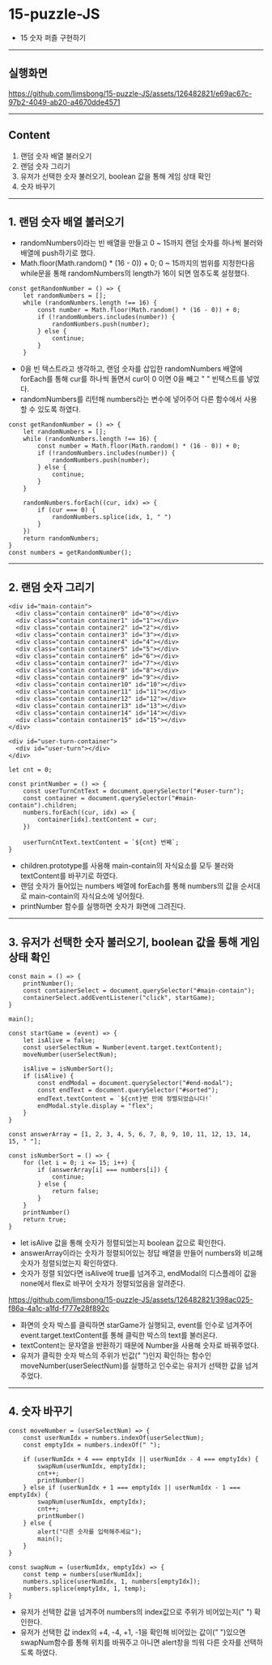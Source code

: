 # 15-puzzle-JS
- 15 숫자 퍼즐 구현하기
---------------------

## 실행화면
https://github.com/limsbong/15-puzzle-JS/assets/126482821/e69ac67c-97b2-4049-ab20-a4670dde4571

---------------------
## Content
1. 랜덤 숫자 배열 불러오기
2. 랜덤 숫자 그리기
3. 유저가 선택한 숫자 불러오기, boolean 값을 통해 게임 상태 확인
4. 숫자 바꾸기

---------------------
## 1. 랜덤 숫자 배열 불러오기
- randomNumbers이라는 빈 배열을 만들고 0 ~ 15까지 랜덤 숫자를 하나씩 불러와 배열에 push하기로 했다.
- Math.floor(Math.random() * (16 - 0)) + 0; 0 ~ 15까지의 범위를 지정한다음 while문을 통해 randomNumbers의 length가 16이 되면 멈추도록 설정했다.
```
const getRandomNumber = () => {
    let randomNumbers = [];
    while (randomNumbers.length !== 16) {
        const number = Math.floor(Math.random() * (16 - 0)) + 0;
        if (!randomNumbers.includes(number)) {
            randomNumbers.push(number);
        } else {
            continue;
        }
    }
```

- 0을 빈 텍스트라고 생각하고, 랜덤 숫자를 삽입한 randomNumbers 배열에 forEach를 통해 cur를 하나씩 돌면서 cur이 0 이면 0을 빼고 " " 빈텍스트를 넣었다.
- randomNumbers를 리턴해 numbers라는 변수에 넣어주어 다른 함수에서 사용할 수 있도록 하였다. 
```
const getRandomNumber = () => {
    let randomNumbers = [];
    while (randomNumbers.length !== 16) {
        const number = Math.floor(Math.random() * (16 - 0)) + 0;
        if (!randomNumbers.includes(number)) {
            randomNumbers.push(number);
        } else {
            continue;
        }
    }

    randomNumbers.forEach((cur, idx) => {
        if (cur === 0) {
            randomNumbers.splice(idx, 1, " ")
        }
    })
    return randomNumbers;
}
const numbers = getRandomNumber();
```

---------------------
## 2. 랜덤 숫자 그리기
```
<div id="main-contain">
  <div class="contain container0" id="0"></div>
  <div class="contain container1" id="1"></div>
  <div class="contain container2" id="2"></div>
  <div class="contain container3" id="3"></div>
  <div class="contain container4" id="4"></div>
  <div class="contain container5" id="5"></div>
  <div class="contain container6" id="6"></div>
  <div class="contain container7" id="7"></div>
  <div class="contain container8" id="8"></div>
  <div class="contain container9" id="9"></div>
  <div class="contain container10" id="10"></div>
  <div class="contain container11" id="11"></div>
  <div class="contain container12" id="12"></div>
  <div class="contain container13" id="13"></div>
  <div class="contain container14" id="14"></div>
  <div class="contain container15" id="15"></div>
</div>

<div id="user-turn-container">
  <div id="user-turn"></div>
</div>
```

```
let cnt = 0;

const printNumber = () => {
    const userTurnCntText = document.querySelector("#user-turn");
    const container = document.querySelector("#main-contain").children;
    numbers.forEach((cur, idx) => {
        container[idx].textContent = cur;
    })

    userTurnCntText.textContent = `${cnt} 번째`;
}
```
- children.prototype를 사용해 main-contain의 자식요소를 모두 불러와 textContent를 바꾸기로 하였다. 
- 랜덤 숫자가 들어있는 numbers 배열에 forEach를 통해 numbers의 값을 순서대로 main-contain의 자식요소에 넣어줬다.
- printNumber 함수를 실행하면 숫자가 화면에 그려진다.

---------------------
## 3. 유저가 선택한 숫자 불러오기, boolean 값을 통해 게임 상태 확인
```
const main = () => {
    printNumber();
    const containerSelect = document.querySelector("#main-contain");
    containerSelect.addEventListener("click", startGame);
}

main();
```
```
const startGame = (event) => {
    let isAlive = false;
    const userSelectNum = Number(event.target.textContent);
    moveNumber(userSelectNum);

    isAlive = isNumberSort();
    if (isAlive) {
        const endModal = document.querySelector("#end-modal");
        const endText = document.querySelector("#sorted");
        endText.textContent = `${cnt}번 만에 정렬되었습니다!`
        endModal.style.display = "flex";
    }
}
```
```
const answerArray = [1, 2, 3, 4, 5, 6, 7, 8, 9, 10, 11, 12, 13, 14, 15, " "];

const isNumberSort = () => {
    for (let i = 0; i <= 15; i++) {
        if (answerArray[i] === numbers[i]) {
            continue;
        } else {
            return false;
        }
    }
    printNumber()
    return true;
}
```

- let isAlive 값을 통해 숫자가 정렬되었는지 boolean 값으로 확인한다.
- answerArray이라는 숫자가 정렬되어있는 정답 배열을 만들어 numbers와 비교해 숫자가 정렬되었는지 확인하였다.
- 숫자가 정렬 되었다면 isAlive에 true를 넘겨주고, endModal의 디스플레이 값을 none에서 flex로 바꾸어 숫자가 정렬되었음을 알려준다.

https://github.com/limsbong/15-puzzle-JS/assets/126482821/398ac025-f86a-4a1c-a1fd-f777e28f892c

- 화면의 숫자 박스를 클릭하면 starGame가 실행되고, event를 인수로 넘겨주어 event.target.textContent를 통해 클릭한 박스의 text를 불러온다.
- textContent는 문자열을 반환하기 때문에 Number을 사용해 숫자로 바꿔주었다.
- 유저가 클릭한 숫자 박스의 주위가 빈값(" ")인지 확인하는 함수인 moveNumber(userSelectNum)를 실행하고 인수로는 유저가 선택한 값을 넘겨주었다.

---------------------
## 4. 숫자 바꾸기
```
const moveNumber = (userSelectNum) => {
    const userNumIdx = numbers.indexOf(userSelectNum);
    const emptyIdx = numbers.indexOf(" ");

    if (userNumIdx + 4 === emptyIdx || userNumIdx - 4 === emptyIdx) {
        swapNum(userNumIdx, emptyIdx);
        cnt++;
        printNumber()
    } else if (userNumIdx + 1 === emptyIdx || userNumIdx - 1 === emptyIdx) {
        swapNum(userNumIdx, emptyIdx);
        cnt++;
        printNumber()
    } else {
        alert("다른 숫자를 입력해주세요");
        main();
    }
}
```

```
const swapNum = (userNumIdx, emptyIdx) => {
    const temp = numbers[userNumIdx];
    numbers.splice(userNumIdx, 1, numbers[emptyIdx]);
    numbers.splice(emptyIdx, 1, temp);
}
```
- 유저가 선택한 값을 넘겨주어 numbers의 index값으로 주위가 비어있는지(" ") 확인한다.
- 유저가 선택한 값 index의 +4, -4, +1, -1을 확인해 비어있는 값이(" ")있으면 swapNum함수를 통해 위치를 바꿔주고 아니면 alert창을 띄워 다른 숫자를 선택하도록 하였다.
